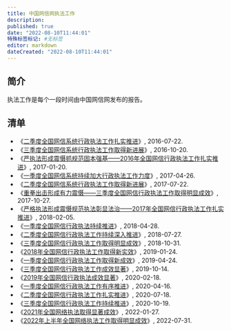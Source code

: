 ```yaml
---
title: 中国网信网执法工作
description:
published: true
date: "2022-08-10T11:44:01"
特殊标签标记: #无标签
editor: markdown
dateCreated: "2022-08-10T11:44:01"
---
```


## 简介

执法工作是每个一段时间由中国网信网发布的报告。

## 清单

+   《[二季度全国网信系统行政执法工作扎实推进](https://web.archive.org/web/20170813170337/http://www.cac.gov.cn/2016-07/22/c_1119261856.htm)》, 2016-07-22.
+   《[三季度全国网信系统行政执法工作取得新进展](https://web.archive.org/web/20161126160505/http://www.cac.gov.cn/2016-10/20/c_1119758778.htm)》, 2016-10-20.
+   《[严执法形成震慑抓规范固本强基——2016年全国网信行政执法工作扎实推进](https://web.archive.org/web/20170627040416/http://www.cac.gov.cn/2017-01/20/c_1120352553.htm)》, 2017-01-20.
+   《[一季度全国网信系统持续加大行政执法工作力度](https://web.archive.org/web/20170705122854/http://www.cac.gov.cn/2017-04/26/c_1120875230.htm)》, 2017-04-26.
+   《[二季度全国网信系统行政执法工作取得新进展](https://web.archive.org/web/20201017023430/http://www.cac.gov.cn/2017-07/22/c_1121363416.htm)》, 2017-07-22.
+   《[重拳出击形成有力震慑——三季度全国网信行政执法工作取得明显成效](https://web.archive.org/web/20210917222024/http://www.cac.gov.cn/2017-10/27/c_1121868206.htm)》, 2017-10-27.
+   《[严格执法形成震慑规范执法彰显法治——2017年全国网信行政执法工作扎实推进](https://web.archive.org/web/20220114204812/http://www.cac.gov.cn/2018-02/05/c_1122368756.htm)》, 2018-02-05.
+   《[一季度全国网信行政执法持续推进](https://web.archive.org/web/20181122073114/http://www.cac.gov.cn/2018-04/28/c_1122757922.htm)》, 2018-04-28.
+   《[二季度全国网信行政执法工作持续深入推进](https://web.archive.org/web/20190120104123/http://www.cac.gov.cn/2018-07/27/c_1123181869.htm)》, 2018-07-27.
+   《[三季度全国网信行政执法工作取得明显成效](https://web.archive.org/web/20210224220841/http://www.cac.gov.cn/2018-10/31/c_1123639680.htm)》, 2018-10-31.
+   《[2018年全国网信行政执法工作取得新实效](https://web.archive.org/web/20190417233731/http://www.cac.gov.cn/2019-01/24/c_1124034877.htm)》, 2019-01-24.
+   《[一季度全国网信行政执法工作取得新成效](https://web.archive.org/web/20201129072740/http://www.cac.gov.cn/2019-04/24/c_1124410176.htm)》, 2019-04-24.
+   《[三季度全国网信行政执法工作成效显著](https://web.archive.org/web/20191110084156/http://www.cac.gov.cn/2019-10/14/c_1572612976167603.htm)》, 2019-10-14.
+   《[2019年全国网信行政执法成效显著](https://web.archive.org/web/20201028201919/http://www.cac.gov.cn/2020-02/18/c_1583568767032468.htm)》, 2020-02-18.
+   《[一季度全国网信行政执法工作有序推进](https://web.archive.org/web/20220523083446/http://www.cac.gov.cn/2020-04/16/c_1588583486810466.htm)》, 2020-04-16.
+   《[二季度全国网信行政执法工作扎实推进](https://web.archive.org/web/20220531130455/http://www.cac.gov.cn/2020-07/21/c_1596879319813780.htm)》, 2020-07-18.
+   《[三季度全国网信行政执法工作持续推进](https://web.archive.org/web/20220531130455/http://www.cac.gov.cn/2020-10/19/c_1604669613427802.htm)》, 2020-10-19.
+   《[2021年全国网络执法取得显著成效](https://web.archive.org/web/20220209125936/http://www.cac.gov.cn/2022-01/27/c_1644887128880847.htm)》, 2022-01-27.
+   《[2022年上半年全国网络执法工作取得明显成效](https://web.archive.org/web/20220809123603/http://www.cac.gov.cn/2022-07/31/c_1660892422799965.htm)》, 2022-07-31.
